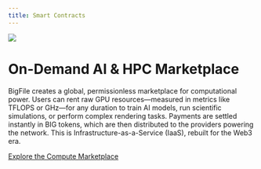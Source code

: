 ```yaml
---
title: Smart Contracts
---
```


![](/img/how-it-works/canisters.webp)

# On-Demand AI & HPC Marketplace

BigFile creates a global, permissionless marketplace for computational power. Users can rent raw GPU resources—measured in metrics like TFLOPS or GHz—for any duration to train AI models, run scientific simulations, or perform complex rendering tasks. Payments are settled instantly in BIG tokens, which are then distributed to the providers powering the network. This is Infrastructure-as-a-Service (IaaS), rebuilt for the Web3 era.

[Explore the Compute Marketplace](/how-it-works/ai-compute-marketplace/)
